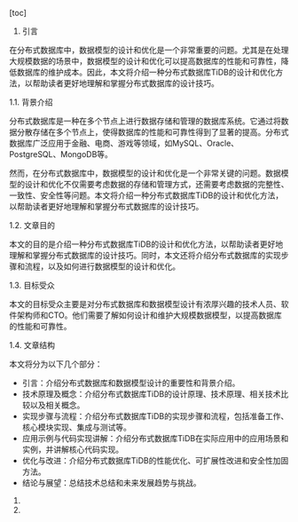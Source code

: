 
[toc]                    
                
                
1. 引言

在分布式数据库中，数据模型的设计和优化是一个非常重要的问题。尤其是在处理大规模数据的场景中，数据模型的设计和优化可以提高数据库的性能和可靠性，降低数据库的维护成本。因此，本文将介绍一种分布式数据库TiDB的设计和优化方法，以帮助读者更好地理解和掌握分布式数据库的设计技巧。

1.1. 背景介绍

分布式数据库是一种在多个节点上进行数据存储和管理的数据库系统。它通过将数据分散存储在多个节点上，使得数据库的性能和可靠性得到了显著的提高。分布式数据库广泛应用于金融、电商、游戏等领域，如MySQL、Oracle、PostgreSQL、MongoDB等。

然而，在分布式数据库中，数据模型的设计和优化是一个非常关键的问题。数据模型的设计和优化不仅需要考虑数据的存储和管理方式，还需要考虑数据的完整性、一致性、安全性等问题。本文将介绍一种分布式数据库TiDB的设计和优化方法，以帮助读者更好地理解和掌握分布式数据库的设计技巧。

1.2. 文章目的

本文的目的是介绍一种分布式数据库TiDB的设计和优化方法，以帮助读者更好地理解和掌握分布式数据库的设计技巧。同时，本文还将介绍分布式数据库的实现步骤和流程，以及如何进行数据模型的设计和优化。

1.3. 目标受众

本文的目标受众主要是对分布式数据库和数据模型设计有浓厚兴趣的技术人员、软件架构师和CTO。他们需要了解如何设计和维护大规模数据模型，以提高数据库的性能和可靠性。

1.4. 文章结构

本文将分为以下几个部分：

- 引言：介绍分布式数据库和数据模型设计的重要性和背景介绍。
- 技术原理及概念：介绍分布式数据库TiDB的设计原理、技术原理、相关技术比较以及相关概念。
- 实现步骤与流程：介绍分布式数据库TiDB的实现步骤和流程，包括准备工作、核心模块实现、集成与测试等。
- 应用示例与代码实现讲解：介绍分布式数据库TiDB在实际应用中的应用场景和实例，并讲解核心代码实现。
- 优化与改进：介绍分布式数据库TiDB的性能优化、可扩展性改进和安全性加固方法。
- 结论与展望：总结技术总结和未来发展趋势与挑战。

1. 

2.

